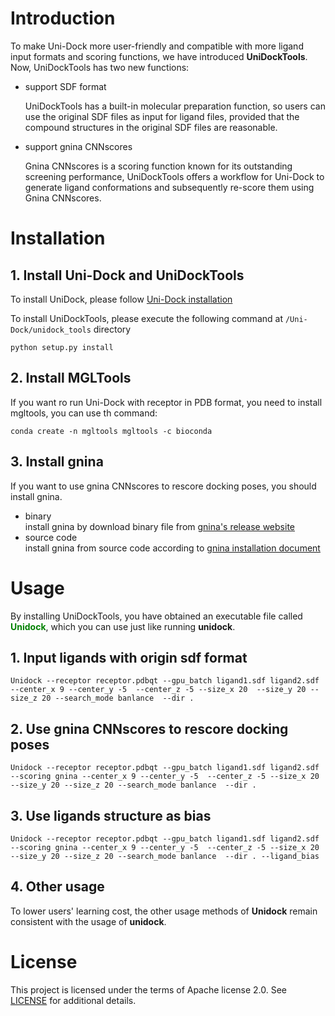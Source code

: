 # Introduction
To make Uni-Dock more user-friendly and compatible with more ligand input formats and scoring functions, we have introduced **UniDockTools**.    
Now, UniDockTools has two new functions:
- support SDF format
  
  UniDockTools has a built-in molecular preparation function, so users can use the original SDF files as input for ligand files, provided that the compound structures in the original SDF files are reasonable.  
  
- support gnina CNNscores 
  
  Gnina CNNscores is a scoring function known for its outstanding screening performance, UniDockTools offers a workflow for Uni-Dock to generate ligand conformations and subsequently re-score them using Gnina CNNscores.  

# Installation

## 1. Install Uni-Dock and UniDockTools
To install UniDock, please follow [Uni-Dock installation](../unidock/README.md)

To install UniDockTools, please execute the  following command at ```/Uni-Dock/unidock_tools``` directory

```python setup.py install```


## 2. Install MGLTools

If you want ro run Uni-Dock with receptor in PDB format, you need to install mgltools, you can use th command:  

```conda create -n mgltools mgltools -c bioconda```
    

## 3. Install gnina
If you want to use gnina CNNscores to rescore docking poses, you should install gnina.
- binary   
install gnina by download binary file from [gnina's release website](https://github.com/gnina/gnina/releases)
- source code  
install gnina from source code according to [gnina installation document](https://github.com/gnina/gnina#installation)

# Usage   
By installing UniDockTools, you have obtained an executable file called <span style="color:green">**Unidock**</span>, which you can use just like running **unidock**.

## 1. Input ligands with origin sdf format

```Unidock --receptor receptor.pdbqt --gpu_batch ligand1.sdf ligand2.sdf --center_x 9 --center_y -5  --center_z -5 --size_x 20  --size_y 20 --size_z 20 --search_mode banlance  --dir .```



## 2. Use gnina CNNscores to rescore docking poses

```Unidock --receptor receptor.pdbqt --gpu_batch ligand1.sdf ligand2.sdf  --scoring gnina --center_x 9 --center_y -5  --center_z -5 --size_x 20  --size_y 20 --size_z 20 --search_mode banlance  --dir . ```


## 3. Use ligands structure as bias
 
```Unidock --receptor receptor.pdbqt --gpu_batch ligand1.sdf ligand2.sdf  --scoring gnina --center_x 9 --center_y -5  --center_z -5 --size_x 20  --size_y 20 --size_z 20 --search_mode banlance  --dir . --ligand_bias```

## 4. Other usage

To lower users' learning cost, the other usage methods of **Unidock** remain consistent with the usage of **unidock**.


# License

This project is licensed under the terms of Apache license 2.0. See [LICENSE](./LICENSE) for additional details.
